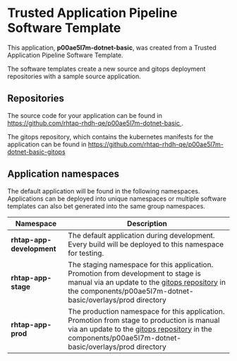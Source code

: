 # Trusted Application Pipeline Software Template

This application, **p00ae5l7m-dotnet-basic**, was created from a Trusted Application Pipeline Software Template.

The software templates create a new source and gitops deployment repositories with a sample source application. 

## Repositories

The source code for your application can be found in [https://github.com/rhtap-rhdh-qe/p00ae5l7m-dotnet-basic ](https://github.com/rhtap-rhdh-qe/p00ae5l7m-dotnet-basic ).
 
The gitops repository, which contains the kubernetes manifests for the application can be found in 
[https://github.com/rhtap-rhdh-qe/p00ae5l7m-dotnet-basic-gitops ](https://github.com/rhtap-rhdh-qe/p00ae5l7m-dotnet-basic-gitops ) 

## Application namespaces 

The default application will be found in the following namespaces. Applications can be deployed into unique namespaces or multiple software templates can also bet generated into the same group namespaces.  

|  Namespace   |  Description   |  
| -------- | -------- |   
| **rhtap-app-development** | The default application during development. Every build will be deployed to this namespace for testing. | 
| **rhtap-app-stage** | The staging namespace for this application. Promotion from development to stage is manual via an update to the [gitops repository](https://github.com/rhtap-rhdh-qe/p00ae5l7m-dotnet-basic-gitops ) in the components/p00ae5l7m-dotnet-basic/overlays/prod directory |  
| **rhtap-app-prod** | The production namespace for this application. Promotion from stage to production is manual via an update to the [gitops repository](https://github.com/rhtap-rhdh-qe/p00ae5l7m-dotnet-basic-gitops ) in the components/p00ae5l7m-dotnet-basic/overlays/prod directory | 